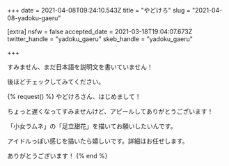 +++
date = 2021-04-08T09:24:10.543Z
title = "やどけろ"
slug = "2021-04-08-yadoku-gaeru"

[extra]
nsfw = false
accepted_date = 2021-03-18T19:04:07.673Z
twitter_handle = "yadoku_gaeru"
skeb_handle = "yadoku_gaeru"

+++

すみません、まだ日本語を説明文を書いていません！

後ほどチェックしてみてください。

{% request() %}
やどけろさん、はじめまして！

ちょっと遅くなってすみませんけど、アピールしてありがとうございます！

「小女ラムネ」の「足立甜花」を描いてお願いしたいんです。

アイドルっぽい感じを描いたら嬉しいです。詳細はお任せします。

ありがとうございます！
{% end %}
